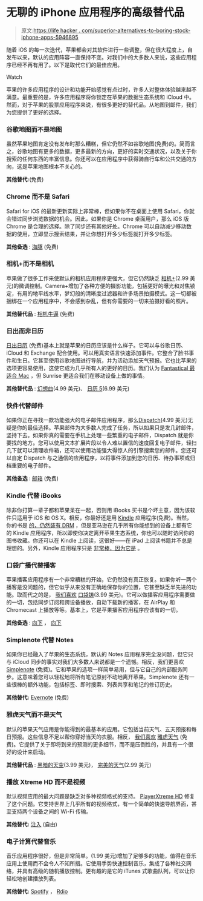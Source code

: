 # 无聊的 iPhone 应用程序的高级替代品

> 原文:[https://life hacker . com/superior-alternatives-to-boring-stock-iphone-apps-5946895](https://lifehacker.com/superior-alternatives-to-boring-stock-iphone-apps-5946895)

随着 iOS 的每一次迭代，苹果都会对其软件进行一些调整，但在很大程度上，自发布以来，默认的应用阵容一直保持不变。对我们中的大多数人来说，这些应用程序已经不再有用了。以下是取代它们的最佳应用。

Watch

苹果的许多应用程序的设计和功能开始感觉有点过时，许多人对整体体验越来越不满意。最重要的是，许多应用程序将你锁定在苹果的数据生态系统和 iCloud 中。然而，对于苹果的股票应用程序来说，有很多更好的替代品。从地图到邮件，我们为您提供了更好的选择。

### 谷歌地图而不是地图

虽然苹果地图肯定没有发布时那么糟糕，但它仍然不如谷歌地图(免费)的。简而言之，谷歌地图有更多的数据，更多最新的方向，更好的实时交通状况，以及关于你搜索的任何东西的丰富信息。你还可以在应用程序中获得骑自行车和公共交通的方向，这是苹果地图根本不关心的。

**其他替代:**(免费)

### Chrome 而不是 Safari

Safari for iOS 的最新更新实际上非常棒，但如果你不在桌面上使用 Safari，你就会错过同步浏览数据的机会。因此，如果你是 Chrome 桌面用户，那么 iOS 版 Chrome 是合理的选择。除了同步还有其他好处。Chrome 可以自动减少移动数据的使用，立即显示搜索结果，并让你想打开多少标签就打开多少标签。

**其他备选** : [海豚](https://itunes.apple.com/us/app/dolphin-browser/id452204407?mt=8) (免费)

### 相机+而不是相机

苹果做了很多工作来使默认的相机应用程序更强大，但它仍然缺乏 [相机+](https://itunes.apple.com/us/app/camera+/id329670577?mt=8)(2.99 美元)的微调控制。Camera+增加了各种方便的摄影功能，包括更好的曝光和对焦锁定，有用的地平线水平，梦幻般的清晰度过滤器和许多场景拍摄模式。这一切都被捆绑在一个应用程序中，不会感到杂乱，但有你需要的一切来拍摄好看的照片。

**其他替代品** : [相机牛逼](https://itunes.apple.com/us/app/camera-awesome/id420744028?mt=8) (免费)

### 日出而非日历

[日出日历](https://itunes.apple.com/us/app/sunrise-calendar-for-google/id599114150?mt=8) (免费)基本上就是苹果的日历应该是什么样子。它可以与谷歌日历、iCloud 和 Exchange 配合使用。可以用真实语言快速添加事件。它整合了脸书事件和生日。它甚至使用谷歌地图进行导航，并为活动添加天气预报。它也比苹果的选项更容易使用，这使它成为几乎所有人的更好的日历。我们认为 [Fantastical 最适合 Mac](https://lifehacker.com/superior-alternatives-to-boring-stock-mac-apps-5870406) ，但 Sunrise 更适合我们在移动设备上做的事情。

**其他替代品** : [幻想曲](https://itunes.apple.com/us/app/fantastical-2-for-iphone-calendar/id718043190?mt=8)(4.99 美元)、 [日历 5](https://itunes.apple.com/us/app/calendars-5-smart-calendar/id697927927?mt=8)(6.99 美元)

### 快件代替邮件

如果你正在寻找一款功能强大的电子邮件应用程序，那么[Dispatch](https://itunes.apple.com/us/app/dispatch-email-meets-gtd-textexpander/id642022747?mt=8)(4.99 美元)无疑是你的最佳选择。苹果邮件为大多数人完成了任务，所以如果只是发几封邮件，坚持下去。如果你真的需要在手机上处理一些繁重的电子邮件，Dispatch 就是你要找的地方。您可以使用文本扩展片段以令人难以置信的速度回复电子邮件，轻扫几下就可以清理收件箱，还可以使用功能强大得惊人的引擎搜索您的邮件。您还可以自定 Dispatch 与之通信的应用程序，以将事件添加到您的日历、待办事项或归档重要的电子邮件。

**其他备选** : [邮箱](https://itunes.apple.com/us/app/mailbox/id576502633?mt=8) (免费)

### Kindle 代替 iBooks

除非你打算一辈子都和苹果呆在一起，否则用 iBooks 买书是个坏主意，因为该软件只适用于 iOS 和 OS X。相反，你最好还是用 [Kindle](https://itunes.apple.com/us/app/kindle-read-books-ebooks-magazines/id302584613?mt=8) 应用程序(免费)。当然，你的书是 [的，仍然装有 DRM](https://lifehacker.com/how-do-i-get-rid-of-the-drm-on-my-ebooks-and-video-5954466) ，但是亚马逊在几乎所有你能想到的设备上都有它的 Kindle 应用程序，所以即使你决定离开苹果生态系统，你也可以随时访问你的图书收藏。你还可以在 Kindle 上阅读，这很好——在 iPad 上阅读书籍并不总是理想的。另外，Kindle 应用程序只是 [非常棒，因为它是](http://lifehacker.com/a-students-guide-to-using-the-kindle-for-research-1502276466) 。

### 口袋广播代替播客

苹果播客应用程序有一个非常糟糕的开始，它仍然没有真正恢复。如果你听一两个播客是没问题的，但它似乎从来没有正确地保存你的位置，它甚至缺乏半先进的功能。取而代之的是， [我们喜欢](https://lifehacker.com/the-best-podcast-manager-for-iphone-5855050) [口袋铸](https://itunes.apple.com/us/app/pocket-casts/id414834813?mt=8)(3.99 美元)。它可以做播客应用程序需要做的一切，包括同步订阅和跨设备播放，自动下载新的播客，在 AirPlay 和 Chromecast 上播放等等。基本上，它是苹果播客应用程序应该有的一切。

**其他备选** : [向下](http://go.redirectingat.com/?id=33330X911647&site=lifehacker.com&xs=1&isjs=1&url=https%3A%2F%2Fitunes.apple.com%2Fus%2Fapp%2Fdowncast%2Fid393858566%3Fmt%3D8&xguid=e91dddc793f95cad9cab246359d4ea05&xcreo=0&xed=0&sref=http%3A%2F%2Flifehacker.com%2Fthe-best-podcast-manager-for-iphone-5855050&pref=https%3A%2F%2Fwww.google.com%2F&xtz=480) ， [向下](https://itunes.apple.com/us/app/overcast-podcast-player/id888422857?mt=8)

### **Simplenote 代替 Notes**

如果你已经融入了苹果的生态系统，默认的 Notes 应用程序完全没问题，但它只与 iCloud 同步的事实对我们大多数人来说都是一个遗憾。相反，我们更喜欢 [Simplenote](https://itunes.apple.com/us/app/simplenote/id289429962?mt=8) (免费)。它和苹果的选项一样简单易用，但与它自己的内部服务同步。这意味着您可以轻松地将所有笔记原封不动地离开苹果。Simplenote 还有一些很棒的额外功能，包括标签、即时搜索、列表共享和笔记的修订历史。

**其他替代:** [Evernote](https://itunes.apple.com/us/app/evernote/id281796108?mt=8) (免费)

### 雅虎天气而不是天气

默认的苹果天气应用是你能得到的最基本的应用。它包括当前天气、五天预报和每日预报。这些信息不足以帮你穿好当天的衣服。相反， [我们喜欢](https://lifehacker.com/the-best-weather-app-for-iphone-5982744) [雅虎天气](https://itunes.apple.com/us/app/yahoo-weather/id628677149?mt=8) (免费)。它提供了关于即将到来的预测的更多细节，而不是压倒性的，并且有一个很好的设计来启动。

**其他替代品** : [黑暗的天空](https://itunes.apple.com/us/app/dark-sky-weather-radar-hyperlocal/id517329357?mt=8)(3.99 美元)， [完美的天气](https://itunes.apple.com/us/app/perfect-weather-noaa-radar/id695709241?mt=8)(2.99 美元)

### 播放 Xtreme HD 而不是视频

默认视频应用的最大问题是缺乏对多种视频格式的支持。 [PlayerXtreme HD](https://itunes.apple.com/app/media-player-playerxtreme-hd/id456584471) 修复了这个问题。它支持世界上几乎所有的视频格式，有一个简单的快速导航界面，甚至支持两个设备之间的 Wi-Fi 传输。

**其他替代:** [注入](https://itunes.apple.com/app/id577130046) (自由)

### 电子计算代替音乐

音乐应用程序很好，但是非常简单。(1.99 美元)增加了足够多的功能，值得在音乐应用上使用而不会令人不知所措。它使用手势快速控制音乐，集成了各种社交网络，并具有高级的随机播放控制。更有趣的是它的 iTunes 式歌曲队列，可以让你轻松地创建播放列表。

**其他替代:** [Spotify](https://itunes.apple.com/us/app/spotify-music/id324684580?mt=8) ， [Rdio](https://itunes.apple.com/us/app/rdio-music/id335060889?mt=8)